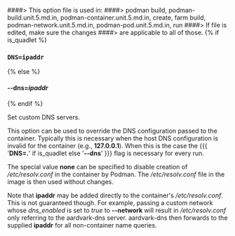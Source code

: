 ####> This option file is used in:
####>   podman build, podman-build.unit.5.md.in, podman-container.unit.5.md.in, create, farm build, podman-network.unit.5.md.in, podman-pod.unit.5.md.in, run
####> If file is edited, make sure the changes
####> are applicable to all of those.
{% if is_quadlet %}
### `DNS=ipaddr`
{% else %}
#### **--dns**=*ipaddr*
{% endif %}

Set custom DNS servers.

This option can be used to override the DNS
configuration passed to the container. Typically this is necessary when the
host DNS configuration is invalid for the container (e.g., **127.0.0.1**). When this
is the case the {{{ '**DNS=.**' if is_quadlet else '**--dns**' }}} flag is necessary for every run.

The special value **none** can be specified to disable creation of _/etc/resolv.conf_ in the container by Podman.
The _/etc/resolv.conf_ file in the image is then used without changes.

Note that **ipaddr** may be added directly to the container's _/etc/resolv.conf_.
This is not guaranteed though.  For example, passing a custom network whose *dns_enabled* is set to *true* to **--network** will result in _/etc/resolv.conf_ only referring to the aardvark-dns server.  aardvark-dns then forwards to the supplied **ipaddr** for all non-container name queries.
